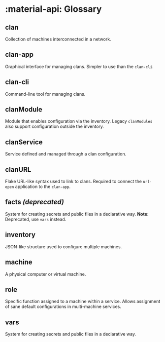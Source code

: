 # :material-api: Glossary

## clan
Collection of machines interconnected in a network.

## clan-app
Graphical interface for managing clans. Simpler to use than the `clan-cli`.

## clan-cli
Command-line tool for managing clans.

## clanModule
Module that enables configuration via the inventory.
Legacy `clanModules` also support configuration outside the inventory.

## clanService
Service defined and managed through a clan configuration.

## clanURL
Flake URL-like syntax used to link to clans.
Required to connect the `url-open` application to the `clan-app`.

## facts *(deprecated)*
System for creating secrets and public files in a declarative way.
**Note:** Deprecated, use `vars` instead.

## inventory
JSON-like structure used to configure multiple machines.

## machine
A physical computer or virtual machine.

## role
Specific function assigned to a machine within a service.
Allows assignment of sane default configurations in multi-machine services.

## vars
System for creating secrets and public files in a declarative way.
